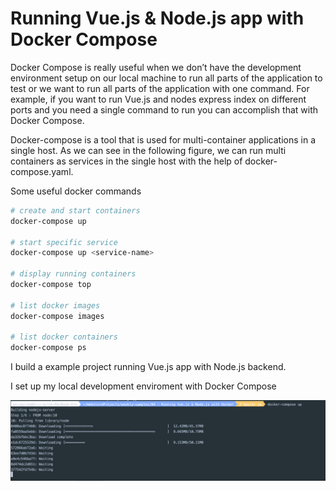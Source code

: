 # Running Vue.js & Node.js app with Docker Compose

Docker Compose is really useful when we don’t have the development environment setup on our local machine to run all parts of the application to test or we want to run all parts of the application with one command. For example, if you want to run Vue.js and nodes express index on different ports and you need a single command to run you can accomplish that with Docker Compose.

Docker-compose is a tool that is used for multi-container applications in a single host. As we can see in the following figure, we can run multi containers as services in the single host with the help of docker-compose.yaml.

Some useful docker commands 

```bash
# create and start containers
docker-compose up

# start specific service
docker-compose up <service-name>

# display running containers
docker-compose top

# list docker images
docker-compose images

# list docker containers
docker-compose ps 
```

I build a example project running Vue.js app with Node.js backend.

I set up my local development enviroment with Docker Compose

![docker-compose.png](./assets/docker-compose.png)

